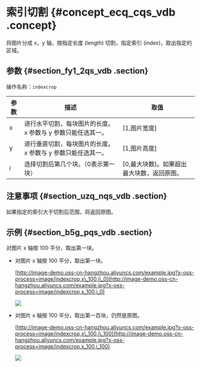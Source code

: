 # 索引切割 {#concept_ecq_cqs_vdb .concept}

将图片分成 x，y 轴，按指定长度 \(length\) 切割，指定索引 \(index\)，取出指定的区域。

## 参数 {#section_fy1_2qs_vdb .section}

操作名称：`indexcrop`

|参数|描述|取值|
|--|--|--|
|x|进行水平切割，每块图片的长度。x 参数与 y 参数只能任选其一。|\[1,图片宽度\]|
|y|进行垂直切割，每块图片的长度。x 参数与 y 参数只能任选其一。|\[1,图片高度\]|
|i|选择切割后第几个块。（0表示第一块）|\[0,最大块数\)。如果超出最大块数，返回原图。|

## 注意事项 {#section_uzq_nqs_vdb .section}

如果指定的索引大于切割后范围，将返回原图。

## 示例 {#section_b5g_pqs_vdb .section}

对图片 x 轴按 100 平分，取出第一块。

-   对图片 x 轴按 100 平分，取出第一块。

    [http://image-demo.oss-cn-hangzhou.aliyuncs.com/example.jpg?x-oss-process=image/indexcrop,x\_100,i\_0](http://image-demo.oss-cn-hangzhou.aliyuncs.com/example.jpg?x-oss-process=image/indexcrop,x_100,i_0)

    ![](http://static-aliyun-doc.oss-cn-hangzhou.aliyuncs.com/assets/img/4773/2498_zh-CN.jpg)

-   对图片 x 轴按 100 平分，取出第一百块，仍然是原图。

    [http://image-demo.oss-cn-hangzhou.aliyuncs.com/example.jpg?x-oss-process=image/indexcrop,x\_100,i\_100](http://image-demo.oss-cn-hangzhou.aliyuncs.com/example.jpg?x-oss-process=image/indexcrop,x_100,i_100)

    ![](http://static-aliyun-doc.oss-cn-hangzhou.aliyuncs.com/assets/img/4773/2500_zh-CN.jpg)


